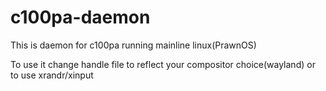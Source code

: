 # c100pa-daemon
This is daemon for c100pa running mainline linux(PrawnOS)

To use it change handle file to reflect your compositor choice(wayland) or to use xrandr/xinput
